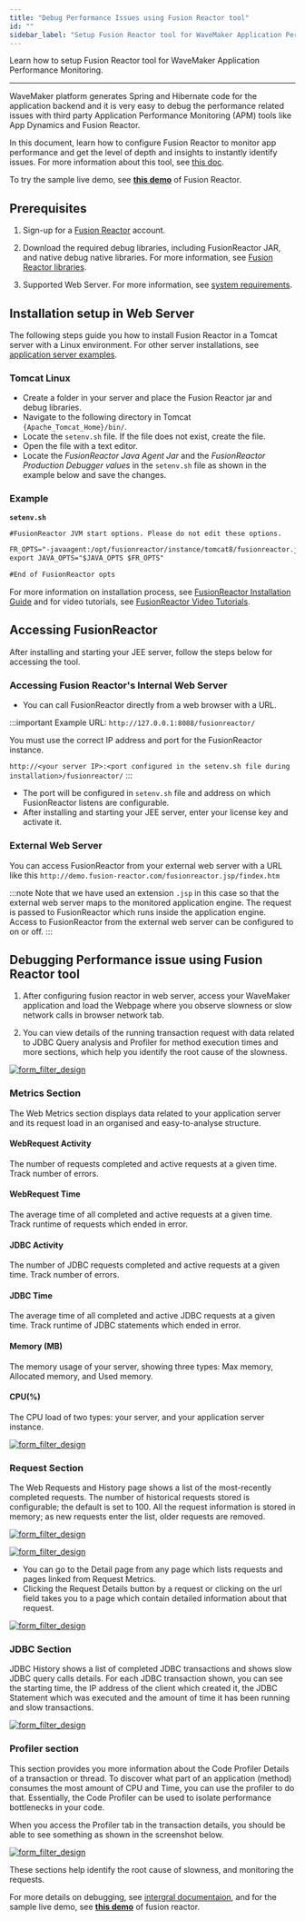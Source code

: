 ```yaml
---
title: "Debug Performance Issues using Fusion Reactor tool"
id: ""
sidebar_label: "Setup Fusion Reactor tool for WaveMaker Application Performance Monitoring"
---
```

Learn how to setup Fusion Reactor tool for WaveMaker Application Performance Monitoring.

---

WaveMaker platform generates Spring and Hibernate code for the application backend and it is very easy to debug the performance related issues with third party Application Performance Monitoring (APM) tools like App Dynamics and Fusion Reactor. 

In this document, learn how to configure Fusion Reactor to monitor app performance and get the level of depth and insights to instantly identify issues. For more information about this tool, see [this doc](https://intergral.atlassian.net/wiki/spaces/FR82/overview).

To try the sample live demo, see **[this demo](http://demo.fusionreactor.io/)** of Fusion Reactor.

## Prerequisites

1. Sign-up for a [Fusion Reactor](https://www.fusion-reactor.com) account.
2. Download the required debug libraries, including FusionReactor JAR, and native debug native libraries. For more information, see [Fusion Reactor libraries](http://www.fusion-reactor.com/download/).

2. Supported Web Server. For more information, see [system requirements](https://www.fusion-reactor.com/system-requirements/).


## Installation setup in Web Server

The following steps guide you how to install Fusion Reactor in a Tomcat server with a Linux environment. For other server installations, see [application server examples](https://intergral.atlassian.net/wiki/spaces/FR62/pages/148013542/Manual+Installation+-+Application+Server+Examples).

### Tomcat Linux

- Create a folder in your server and place the Fusion Reactor jar and debug libraries.
- Navigate to the following directory in Tomcat `{Apache_Tomcat_Home}/bin/`.
- Locate the `setenv.sh` file. If the file does not exist, create the file.
- Open the file with a text editor.
- Locate the *FusionReactor Java Agent Jar* and the *FusionReactor Production Debugger values* in the `setenv.sh` file as shown in the example below and save the changes.

### Example

**`setenv.sh`**

``` xml
#FusionReactor JVM start options. Please do not edit these options.

FR_OPTS="-javaagent:/opt/fusionreactor/instance/tomcat8/fusionreactor.jar=address=8088 -agentpath:/opt/fusionreactor/instance/tomcat8/libfrjvmti_x64.so"
export JAVA_OPTS="$JAVA_OPTS $FR_OPTS"

#End of FusionReactor opts
```

For more information on installation process, see [FusionReactor Installation Guide](https://intergral.atlassian.net/wiki/spaces/FR82/pages/245544136/FusionReactor+Installation+Guide) and for video tutorials, see [FusionReactor Video Tutorials](https://www.fusion-reactor.com/videotuts/?filter=installation).

## Accessing FusionReactor

After installing and starting your JEE server, follow the steps below for accessing the tool.

### Accessing Fusion Reactor's Internal Web Server

- You can call FusionReactor directly from a web browser with a URL.

:::important
Example URL: `http://127.0.0.1:8088/fusionreactor/`

You must use the correct IP address and port for the FusionReactor instance.

`http://<your server IP>:<port configured in the setenv.sh file during installation>/fusionreactor/`
:::

- The port will be configured in `setenv.sh` file and address on which FusionReactor listens are configurable.
- After installing and starting your JEE server, enter your license key and activate it.

### External Web Server

You can access FusionReactor from your external web server with a URL like this `http://demo.fusion-reactor.com/fusionreactor.jsp/findex.htm`

:::note
Note that we have used an extension `.jsp` in this case so that the external web server maps to the monitored application engine. The request is passed to FusionReactor which runs inside the application engine. Access to FusionReactor from the external web server can be configured to on or off.
:::

## Debugging Performance issue using Fusion Reactor tool

1. After configuring fusion reactor in web server, access your WaveMaker application and load the Webpage where you observe slowness or slow network calls in browser network tab.

2. You can view details of the running transaction request with data related to JDBC Query analysis and Profiler for method execution times and more sections, which help you identify the root cause of the slowness.

[![form_filter_design](/learn/assets/fusion_reactor_request.png)](/learn/assets/fusion_reactor_request.png)

### Metrics Section

The Web Metrics section displays data related to your application server and its request load in an organised and easy-to-analyse structure.

#### WebRequest Activity

The number of requests completed and active requests at a given time. Track number of errors.

#### WebRequest Time

The average time of all completed and active requests at a given time. Track runtime of requests which ended in error.

#### JDBC Activity

The number of JDBC requests completed and active requests at a given time. Track number of errors.

#### JDBC Time  

The average time of all completed and active JDBC requests at a given time. Track runtime of JDBC statements which ended in error.

#### Memory (MB)

The memory usage of your server, showing three types: Max memory, Allocated memory, and Used memory.

#### CPU(%)

The CPU load of two types: your server, and your application server instance.

[![form_filter_design](/learn/assets/fusion_reactor_metrics.png)](/learn/assets/fusion_reactor_metrics.png)

### Request Section

The Web Requests and History page shows a list of the most-recently completed requests. The number of historical requests stored is configurable; the default is set to 100.  All the request information is stored in memory; as new requests enter the list, older requests are removed.

[![form_filter_design](/learn/assets/fusion_reactor_runningtransaction.png)](/learn/assets/fusion_reactor_runningtransaction.png)

[![form_filter_design](/learn/assets/fusion_reactor_requests.png)](/learn/assets/fusion_reactor_requests.png)

- You can go to the Detail page from any page which lists requests and pages linked from Request Metrics. 
- Clicking the Request Details button by a request or clicking on the url field takes you to a page which contain detailed information about that request.

[![form_filter_design](/learn/assets/fusion_reactor_transactiondetails.png)](/learn/assets/fusion_reactor_transactiondetails.png)

### JDBC Section

JDBC History shows a list of completed JDBC transactions and shows slow JDBC query calls details.
For each JDBC transaction shown, you can see the starting time, the IP address of the client which created it, the JDBC Statement which was executed and the amount of time it has been running and slow transactions.

[![form_filter_design](/learn/assets/fusion_reactor_jdbc.png)](/learn/assets/fusion_reactor_jdbc.png)

### Profiler section

This section provides you more information about the Code Profiler Details of a transaction or thread. To discover what part of an application (method) consumes the most amount of CPU and Time, you can use the profiler to do that. Essentially, the Code Profiler can be used to isolate performance bottlenecks in your code.

When you access the Profiler tab in the transaction details, you should be able to see something as shown in the screenshot below.

[![form_filter_design](/learn/assets/fusion_reactor_profiler.png)](/learn/assets/fusion_reactor_profiler.png)

These sections help identify the root cause of slowness, and monitoring the requests.

For more details on debugging, see [intergral documentaion](https://intergral.atlassian.net/wiki/spaces/FR82/pages/245547449/FusionReactor+User+s+Guide), and for the sample live demo, see **[this demo](http://demo.fusionreactor.io/)** of fusion reactor.
